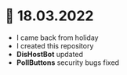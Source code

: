 # 📜 18.03.2022
- I came back from holiday
- I created this repository
- **DisHostBot** updated
- **PollButtons** security bugs fixed